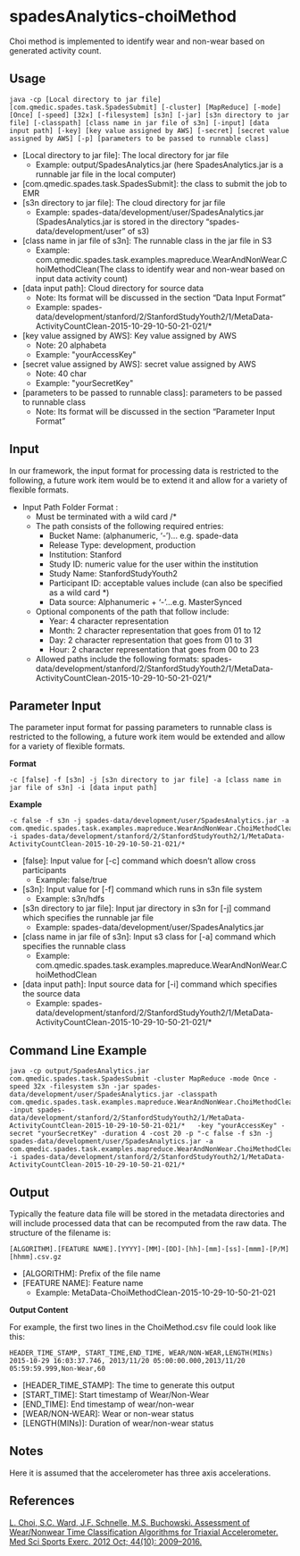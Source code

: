 # spadesAnalytics-choiMethod
Choi method is implemented to identify wear and non-wear based on generated activity count.

Usage
-----
```ShellSession
java -cp [Local directory to jar file] [com.qmedic.spades.task.SpadesSubmit] [-cluster] [MapReduce] [-mode] [Once] [-speed] [32x] [-filesystem] [s3n] [-jar] [s3n directory to jar file] [-classpath] [class name in jar file of s3n] [-input] [data input path] [-key] [key value assigned by AWS] [-secret] [secret value assigned by AWS] [-p] [parameters to be passed to runnable class]
```
* [Local directory to jar file]: The local directory for jar file 
   * Example:  output/SpadesAnalytics.jar (here SpadesAnalytics.jar is a runnable jar file in the local computer)
* [com.qmedic.spades.task.SpadesSubmit]: the class to submit the job to EMR 
* [s3n directory to jar file]: The cloud directory for jar file
   * Example: spades-data/development/user/SpadesAnalytics.jar (SpadesAnalytics.jar is stored in the directory “spades-data/development/user” of s3)
* [class name in jar file of s3n]: The runnable class in the jar file in S3
   * Example: com.qmedic.spades.task.examples.mapreduce.WearAndNonWear.ChoiMethodClean(The class to identify wear and non-wear based on input data activity count)
* [data input path]: Cloud directory for source data
   * Note: Its format will be discussed in the section “Data Input Format”
   * Example: spades-data/development/stanford/2/StanfordStudyYouth2/1/MetaData-ActivityCountClean-2015-10-29-10-50-21-021/*
* [key value assigned by AWS]: Key value assigned by AWS
   * Note: 20  alphabeta
   * Example: "yourAccessKey"
* [secret value assigned by AWS]: secret value assigned by AWS
   * Note: 40 char
   * Example: "yourSecretKey"
* [parameters to be passed to runnable class]: parameters to be passed to runnable class
   * Note: Its format will be discussed in the section “Parameter Input Format”

Input
-----
In our framework, the input format for processing data is restricted to the following, a future work item would be to extend it and allow for a variety of flexible formats.

* Input Path Folder Format :
   * Must be terminated with a wild card /*
   * The path consists of the following required entries:
      * Bucket Name: (alphanumeric, ‘-’)... e.g. spade-data
      * Release Type: development, production
      * Institution: Stanford
      * Study ID: numeric value for the user within the institution
      * Study Name:  StanfordStudyYouth2
      * Participant ID: acceptable values include (can also be specified as a wild card *)
      * Data source: Alphanumeric + ‘-’...e.g. MasterSynced
   * Optional components of the path that follow include:
      * Year: 4 character representation
      * Month: 2 character representation that goes from 01 to 12
      * Day: 2 character representation that goes from 01 to 31
      * Hour: 2 character representation that goes from 00 to 23
   * Allowed paths include the following formats:
spades-data/development/stanford/2/StanfordStudyYouth2/1/MetaData-ActivityCountClean-2015-10-29-10-50-21-021/*

Parameter Input
---------------
The parameter input format for passing parameters to runnable class is restricted to the following, a future work item would be extended and allow for a variety of flexible formats.

**Format**
```ShellSession
-c [false] -f [s3n] -j [s3n directory to jar file] -a [class name in jar file of s3n] -i [data input path]
```

**Example**
```ShellSession
-c false -f s3n -j spades-data/development/user/SpadesAnalytics.jar -a com.qmedic.spades.task.examples.mapreduce.WearAndNonWear.ChoiMethodClean -i spades-data/development/stanford/2/StanfordStudyYouth2/1/MetaData-ActivityCountClean-2015-10-29-10-50-21-021/*
```
* [false]: Input value for [-c] command which doesn’t allow cross participants
   * Example: false/true
* [s3n]: Input value for [-f] command which runs in s3n file system
   * Example: s3n/hdfs
* [s3n directory to jar file]: Input jar directory in s3n for [-j] command which specifies the runnable jar file
   * Example: spades-data/development/user/SpadesAnalytics.jar 
* [class name in jar file of s3n]: Input s3 class for [-a] command which specifies the runnable class 
   * Example: com.qmedic.spades.task.examples.mapreduce.WearAndNonWear.ChoiMethodClean
* [data input path]: Input source data for [-i] command which specifies the source data
   * Example: spades-data/development/stanford/2/StanfordStudyYouth2/1/MetaData-ActivityCountClean-2015-10-29-10-50-21-021/*

Command Line Example
--------------------
```ShellSession
java -cp output/SpadesAnalytics.jar com.qmedic.spades.task.SpadesSubmit -cluster MapReduce -mode Once -speed 32x -filesystem s3n -jar spades-data/development/user/SpadesAnalytics.jar -classpath com.qmedic.spades.task.examples.mapreduce.WearAndNonWear.ChoiMethodClean -input spades-data/development/stanford/2/StanfordStudyYouth2/1/MetaData-ActivityCountClean-2015-10-29-10-50-21-021/*   -key "yourAccessKey" -secret "yourSecretKey" -duration 4 -cost 20 -p "-c false -f s3n -j spades-data/development/user/SpadesAnalytics.jar -a com.qmedic.spades.task.examples.mapreduce.WearAndNonWear.ChoiMethodClean -i spades-data/development/stanford/2/StanfordStudyYouth2/1/MetaData-ActivityCountClean-2015-10-29-10-50-21-021/*
```

Output
------
Typically the feature data file will be stored in the metadata directories and will include processed data that can be recomputed from the raw data. The structure of the filename is: 
```ShellSession
[ALGORITHM].[FEATURE NAME].[YYYY]-[MM]-[DD]-[hh]-[mm]-[ss]-[mmm]-[P/M][hhmm].csv.gz 
```
* [ALGORITHM]: Prefix of the file name
* [FEATURE NAME]: Feature name
   * Example: MetaData-ChoiMethodClean-2015-10-29-10-50-21-021

**Output Content**

For example, the first two lines in the ChoiMethod.csv file could look like this:
```ShellSession
HEADER_TIME_STAMP, START_TIME,END_TIME, WEAR/NON-WEAR,LENGTH(MINs)
2015-10-29 16:03:37.746, 2013/11/20 05:00:00.000,2013/11/20 05:59:59.999,Non-Wear,60
```
* [HEADER_TIME_STAMP]: The time to generate this output
* [START_TIME]: Start timestamp of Wear/Non-Wear
* [END_TIME]: End timestamp of wear/non-wear
* [WEAR/NON-WEAR]: Wear or non-wear status
* [LENGTH(MINs)]: Duration of wear/non-wear status

Notes
-----
Here it is assumed that the accelerometer has three axis accelerations.

References
----------
[L. Choi, S.C. Ward, J.F. Schnelle, M.S. Buchowski. Assessment of Wear/Nonwear Time Classification Algorithms for Triaxial Accelerometer. Med Sci Sports Exerc. 2012 Oct; 44(10): 2009–2016.](http://www.ncbi.nlm.nih.gov/pubmed/22525772)
